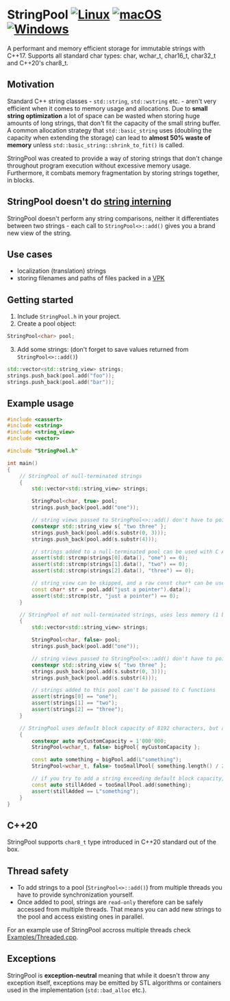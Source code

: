 # StringPool [![Linux](https://github.com/danielkrupinski/StringPool/actions/workflows/linux.yml/badge.svg?branch=master&event=push)](https://github.com/danielkrupinski/StringPool/actions/workflows/linux.yml) [![macOS](https://github.com/danielkrupinski/StringPool/actions/workflows/macos.yml/badge.svg?branch=master&event=push)](https://github.com/danielkrupinski/StringPool/actions/workflows/macos.yml) [![Windows](https://github.com/danielkrupinski/StringPool/actions/workflows/windows.yml/badge.svg?branch=master&event=push)](https://github.com/danielkrupinski/StringPool/actions/workflows/windows.yml)
A performant and memory efficient storage for immutable strings with C++17. Supports all standard char types: char, wchar_t, char16_t, char32_t and C++20's char8_t.

## Motivation
Standard C++ string classes - `std::string`, `std::wstring` etc. - aren't very efficient when it comes to memory usage and allocations. Due to **small string optimization** a lot of space can be wasted when storing huge amounts of long strings, that don't fit the capacity of the small string buffer. A common allocation strategy that `std::basic_string` uses (doubling the capacity when extending the storage) can lead to **almost 50% waste of memory** unless `std::basic_string::shrink_to_fit()` is called.

StringPool was created to provide a way of storing strings that don't change throughout program execution without excessive memory usage. Furthermore, it combats memory fragmentation by storing strings together, in blocks.

## StringPool doesn't do [string interning](https://en.wikipedia.org/wiki/String_interning)
StringPool doesn't perform any string comparisons, neither it differentiates between two strings - each call to `StringPool<>::add()` gives you a brand new view of the string.

## Use cases
* localization (translation) strings
* storing filenames and paths of files packed in a [VPK](https://developer.valvesoftware.com/wiki/VPK)

## Getting started
1. Include `StringPool.h` in your project.
2. Create a pool object:
```cpp
StringPool<char> pool;
```
3. Add some strings: (don't forget to save values returned from `StringPool<>::add()`)
```cpp
std::vector<std::string_view> strings;
strings.push_back(pool.add("foo"));
strings.push_back(pool.add("bar"));
```

## Example usage
```cpp
#include <cassert>
#include <cstring>
#include <string_view>
#include <vector>

#include "StringPool.h"

int main()
{
    // StringPool of null-terminated strings
    {
        std::vector<std::string_view> strings;

        StringPool<char, true> pool;
        strings.push_back(pool.add("one"));

        // string views passed to StringPool<>::add() don't have to point to a null-terminated string
        constexpr std::string_view s{ "two three" };
        strings.push_back(pool.add(s.substr(0, 3)));
        strings.push_back(pool.add(s.substr(4)));

        // strings added to a null-terminated pool can be used with C API
        assert(std::strcmp(strings[0].data(), "one") == 0);
        assert(std::strcmp(strings[1].data(), "two") == 0);
        assert(std::strcmp(strings[2].data(), "three") == 0);

        // string_view can be skipped, and a raw const char* can be used
        const char* str = pool.add("just a pointer").data();
        assert(std::strcmp(str, "just a pointer") == 0);
    }

    // StringPool of not null-terminated strings, uses less memory (1 byte per string) by dropping C compatibility
    {
        std::vector<std::string_view> strings;

        StringPool<char, false> pool;
        strings.push_back(pool.add("one"));

        // string views passed to StringPool<>::add() don't have to point to a null-terminated string
        constexpr std::string_view s{ "two three" };
        strings.push_back(pool.add(s.substr(0, 3)));
        strings.push_back(pool.add(s.substr(4)));

        // strings added to this pool can't be passed to C functions
        assert(strings[0] == "one");
        assert(strings[1] == "two");
        assert(strings[2] == "three");
    }

    // StringPool uses default block capacity of 8192 characters, but a custom value can be specified
    {
        constexpr auto myCustomCapacity = 1'000'000;
        StringPool<wchar_t, false> bigPool{ myCustomCapacity };

        const auto something = bigPool.add(L"something");
        StringPool<wchar_t, false> tooSmallPool{ something.length() / 2 };

        // if you try to add a string exceeding default block capacity, StringPool will allocate a new block capable of storing the string
        const auto stillAdded = tooSmallPool.add(something);
        assert(stillAdded == L"something");
    }
}
```

## C++20
StringPool supports `char8_t` type introduced in C++20 standard out of the box.

## Thread safety
* To add strings to a pool (`StringPool<>::add()`) from multiple threads you have to provide synchronization yourself.
* Once added to pool, strings are `read-only` therefore can be safely accessed from multiple threads. That means you can add new strings to the pool and access existing ones in parallel.

For an example use of StringPool accross multiple threads check [Examples/Threaded.cpp](Examples/Threaded.cpp).

## Exceptions
StringPool is **exception-neutral** meaning that while it doesn't throw any exception itself, exceptions may be emitted by STL algorithms or containers used in the implementation (`std::bad_alloc` etc.).
